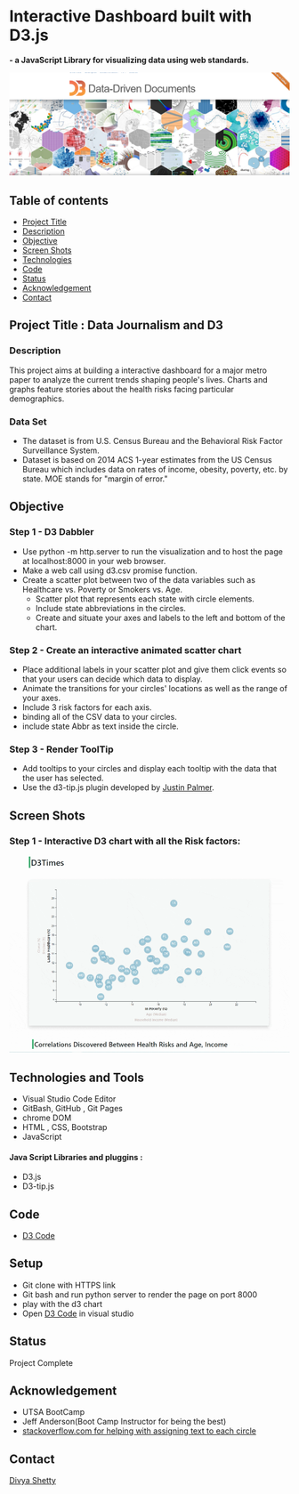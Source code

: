 # Interactive Dashboard built with D3.js
__- a JavaScript Library  for visualizing data using web standards.__


![D3.js Image](./Images/D3.jpg)


## Table of contents
* [Project Title ](#project-title)
* [Description](#description)
* [Objective](#objective)
* [Screen Shots](#screen-shots)
* [Technologies](#technologies)
* [Code](#code)
* [Status](#status)
* [Acknowledgement ](#acknowledgement )
* [Contact](#contact)


## Project Title : Data Journalism and D3

### Description 
This project aims at building a interactive dashboard for a major metro paper to analyze the current trends shaping people's lives.
Charts and graphs feature stories about the health risks facing particular demographics.

### Data Set
- The dataset is from U.S. Census Bureau and the Behavioral Risk Factor Surveillance System.
-  Dataset is based on 2014 ACS 1-year estimates from the US Census Bureau which includes data on rates of income, obesity, poverty, etc. by state. MOE stands for "margin of error."

## Objective
### Step 1 - D3 Dabbler

- Use python -m http.server to run the visualization and to host the page at localhost:8000 in your web browser.
- Make a web call using d3.csv promise function.
- Create a scatter plot between two of the data variables such as Healthcare vs. Poverty or Smokers vs. Age.
	* Scatter plot that represents each state with circle elements.
	* Include state abbreviations in the circles.
	* Create and situate your axes and labels to the left and bottom of the chart.

### Step 2 - Create an interactive animated scatter chart

- Place additional labels in your scatter plot and give them click events so that your users can decide which data to display.
- Animate the transitions for your circles' locations as well as the range of your axes.
- Include 3 risk factors for each axis.
- binding all of the CSV data to your circles.
- include state Abbr as text inside the circle.



### Step 3 - Render ToolTip 
- Add tooltips to your circles and display each tooltip with the data that the user has selected. 
- Use the d3-tip.js plugin developed by [Justin Palmer](https://github.com/caged/d3-tip).


## Screen Shots

### Step 1 - Interactive D3 chart with all the Risk factors:
![Interactive Chart](./Images/D3.js-interactive.gif)


## Technologies and Tools
* Visual Studio Code Editor
* GitBash, GitHub , Git Pages
* chrome DOM
* HTML , CSS, Bootstrap
* JavaScript
#### Java Script Libraries and pluggins :
* D3.js	
* D3-tip.js
	

## Code 
- [D3 Code](/assets/js/app.js)

## Setup
- Git clone with HTTPS link
- Git bash and run python server to render the page on port 8000
- play with the d3 chart
- Open [D3 Code](/assets/js/app.js) in visual studio

## Status
Project Complete

## Acknowledgement 
- UTSA BootCamp
- Jeff Anderson(Boot Camp Instructor for being the best)
- [stackoverflow.com for helping with assigning text to each circle](https://stackoverflow.com/questions/44339929/put-text-in-the-middle-of-a-circle-using-d3-js)



## Contact
 [Divya Shetty](https://github.com/divya-gh)
 


